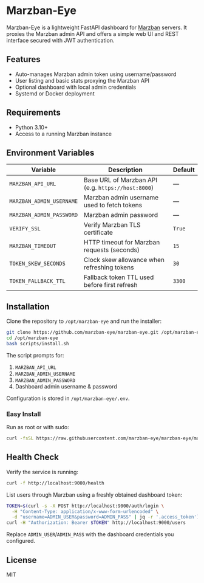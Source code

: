 # Marzban-Eye

Marzban-Eye is a lightweight FastAPI dashboard for [Marzban](https://github.com/razordeveloper/marzban) servers. It proxies the Marzban admin API and offers a simple web UI and REST interface secured with JWT authentication.

## Features

- Auto-manages Marzban admin token using username/password
- User listing and basic stats proxying the Marzban API
- Optional dashboard with local admin credentials
- Systemd or Docker deployment

## Requirements

- Python 3.10+
- Access to a running Marzban instance

## Environment Variables

| Variable | Description | Default |
| --- | --- | --- |
| `MARZBAN_API_URL` | Base URL of Marzban API (e.g. `https://host:8000`) | — |
| `MARZBAN_ADMIN_USERNAME` | Marzban admin username used to fetch tokens | — |
| `MARZBAN_ADMIN_PASSWORD` | Marzban admin password | — |
| `VERIFY_SSL` | Verify Marzban TLS certificate | `True` |
| `MARZBAN_TIMEOUT` | HTTP timeout for Marzban requests (seconds) | `15` |
| `TOKEN_SKEW_SECONDS` | Clock skew allowance when refreshing tokens | `30` |
| `TOKEN_FALLBACK_TTL` | Fallback token TTL used before first refresh | `3300` |

## Installation

Clone the repository to `/opt/marzban-eye` and run the installer:

```bash
git clone https://github.com/marzban-eye/marzban-eye.git /opt/marzban-eye
cd /opt/marzban-eye
bash scripts/install.sh
```

The script prompts for:

1. `MARZBAN_API_URL`
2. `MARZBAN_ADMIN_USERNAME`
3. `MARZBAN_ADMIN_PASSWORD`
4. Dashboard admin username & password

Configuration is stored in `/opt/marzban-eye/.env`.

### Easy Install

Run as root or with sudo:

```bash
curl -fsSL https://raw.githubusercontent.com/marzban-eye/marzban-eye/master/scripts/install.sh | sudo bash
```

## Health Check

Verify the service is running:

```bash
curl -f http://localhost:9000/health
```

List users through Marzban using a freshly obtained dashboard token:

```bash
TOKEN=$(curl -s -X POST http://localhost:9000/auth/login \
  -H "Content-Type: application/x-www-form-urlencoded" \
  -d "username=ADMIN_USER&password=ADMIN_PASS" | jq -r '.access_token')
curl -H "Authorization: Bearer $TOKEN" http://localhost:9000/users
```

Replace `ADMIN_USER`/`ADMIN_PASS` with the dashboard credentials you configured.

## License

MIT
